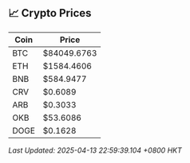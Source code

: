 ## 📈 Crypto Prices

| Coin | Price |
| ---- | ----- |
| BTC | $84049.6763 |
| ETH | $1584.4606 |
| BNB | $584.9477 |
| CRV | $0.6089 |
| ARB | $0.3033 |
| OKB | $53.6086 |
| DOGE | $0.1628 |

_Last Updated: 2025-04-13 22:59:39.104 +0800 HKT_